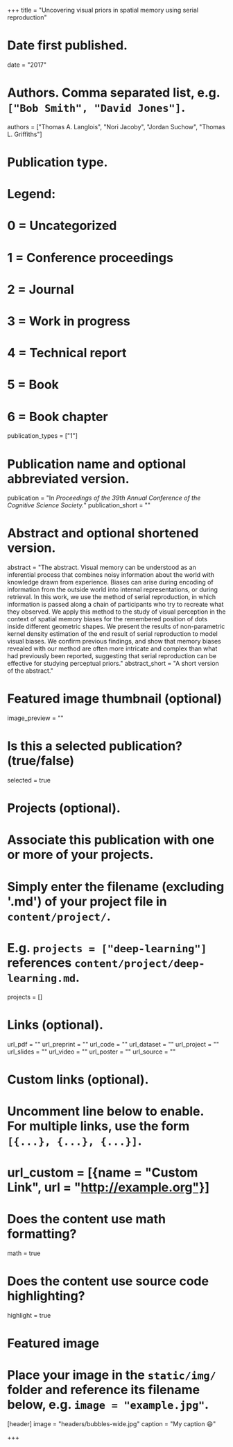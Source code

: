 +++
title = "Uncovering visual priors in spatial memory using serial reproduction"

# Date first published.
date = "2017"

# Authors. Comma separated list, e.g. `["Bob Smith", "David Jones"]`.
authors = ["Thomas A. Langlois", "Nori Jacoby", "Jordan Suchow", "Thomas L. Griffiths"]

# Publication type.
# Legend:
# 0 = Uncategorized
# 1 = Conference proceedings
# 2 = Journal
# 3 = Work in progress
# 4 = Technical report
# 5 = Book
# 6 = Book chapter
publication_types = ["1"]

# Publication name and optional abbreviated version.
publication = "In *Proceedings of the 39th Annual Conference of the Cognitive Science Society.*"
publication_short = ""

# Abstract and optional shortened version.
abstract = "The abstract. Visual memory can be understood as an inferential process that combines noisy information about the world with knowledge drawn from experience. Biases can arise during encoding of information from the outside world into internal representations, or during retrieval. In this work, we use the method of serial reproduction, in which information is passed along a chain of participants who try to recreate what they observed. We apply this method to the study of visual perception in the context of spatial memory biases for the remembered position of dots inside different geometric shapes. We present the results of non-parametric kernel density estimation of the end result of serial reproduction to model visual biases. We confirm previous findings, and show that memory biases revealed with our method are often more intricate and complex than what had previously been reported, suggesting that serial reproduction can be effective for studying perceptual priors."
abstract_short = "A short version of the abstract."

# Featured image thumbnail (optional)
image_preview = ""

# Is this a selected publication? (true/false)
selected = true

# Projects (optional).
#   Associate this publication with one or more of your projects.
#   Simply enter the filename (excluding '.md') of your project file in `content/project/`.
#   E.g. `projects = ["deep-learning"]` references `content/project/deep-learning.md`.
projects = []

# Links (optional).
url_pdf = ""
url_preprint = ""
url_code = ""
url_dataset = ""
url_project = ""
url_slides = ""
url_video = ""
url_poster = ""
url_source = ""

# Custom links (optional).
#   Uncomment line below to enable. For multiple links, use the form `[{...}, {...}, {...}]`.
# url_custom = [{name = "Custom Link", url = "http://example.org"}]

# Does the content use math formatting?
math = true

# Does the content use source code highlighting?
highlight = true

# Featured image
# Place your image in the `static/img/` folder and reference its filename below, e.g. `image = "example.jpg"`.
[header]
image = "headers/bubbles-wide.jpg"
caption = "My caption 😄"

+++

